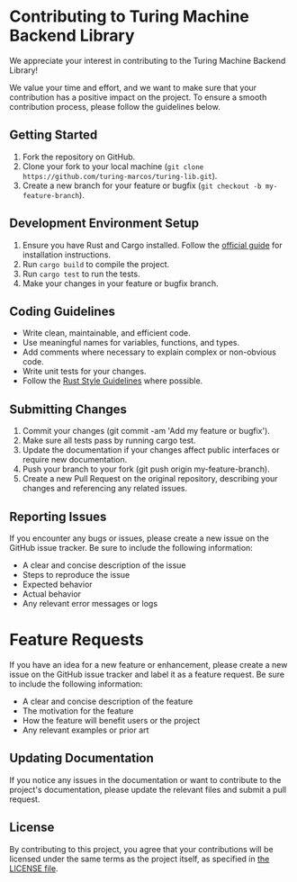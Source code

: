 # Contributing to Turing Machine Backend Library

We appreciate your interest in contributing to the Turing Machine Backend Library! 

We value your time and effort, and we want to make sure that your contribution has a positive impact on the project. 
To ensure a smooth contribution process, please follow the guidelines below.

## Getting Started

1. Fork the repository on GitHub.
2. Clone your fork to your local machine (`git clone https://github.com/turing-marcos/turing-lib.git`).
3. Create a new branch for your feature or bugfix (`git checkout -b my-feature-branch`).

## Development Environment Setup

1. Ensure you have Rust and Cargo installed. Follow the [official guide](https://www.rust-lang.org/tools/install) for installation instructions.
2. Run `cargo build` to compile the project.
3. Run `cargo test` to run the tests.
4. Make your changes in your feature or bugfix branch.

## Coding Guidelines

- Write clean, maintainable, and efficient code.
- Use meaningful names for variables, functions, and types.
- Add comments where necessary to explain complex or non-obvious code.
- Write unit tests for your changes.
- Follow the [Rust Style Guidelines](https://doc.rust-lang.org/1.0.0/style/README.html) where possible.

## Submitting Changes

1. Commit your changes (git commit -am 'Add my feature or bugfix').
2. Make sure all tests pass by running cargo test.
3. Update the documentation if your changes affect public interfaces or require new documentation.
4. Push your branch to your fork (git push origin my-feature-branch).
5. Create a new Pull Request on the original repository, describing your changes and referencing any related issues.

## Reporting Issues

If you encounter any bugs or issues, please create a new issue on the GitHub issue tracker. Be sure to include the following information:

- A clear and concise description of the issue
- Steps to reproduce the issue
- Expected behavior
- Actual behavior
- Any relevant error messages or logs

# Feature Requests

If you have an idea for a new feature or enhancement, please create a new issue on the GitHub issue tracker and label it as a feature request. Be sure to include the following information:

- A clear and concise description of the feature
- The motivation for the feature
- How the feature will benefit users or the project
- Any relevant examples or prior art

## Updating Documentation

If you notice any issues in the documentation or want to contribute to the project's documentation, please update the relevant files and submit a pull request.

## License

By contributing to this project, you agree that your contributions will be licensed under the same terms as the project itself, as specified in [the LICENSE file](https://github.com/turing-marcos/turing-lib/LICENSE.md).